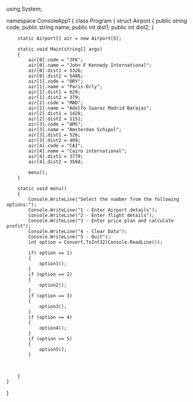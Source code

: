 using System;

namespace ConsoleApp1
{
    class Program
    {
        struct Airport
        {
            public string code;
            public string name;
            public int dist1;
            public int dist2;
        }

        static Airport[] air = new Airport[5];

        static void Main(string[] args)
        {
            air[0].code = "JFK";
            air[0].name = "John F Kennedy International";
            air[0].dist1 = 5326;
            air[0].dist2 = 5486;
            air[1].code = "ORY";
            air[1].name = "Paris-Orly";
            air[1].dist1 = 629;
            air[1].dist2 = 379;
            air[2].code = "MAD";
            air[2].name = "Adolfo Suarez Madrid Barajas";
            air[2].dist1 = 1428;
            air[2].dist2 = 1151;
            air[3].code = "AMS";
            air[3].name = "Amsterdan Schipol";
            air[3].dist1 = 526;
            air[3].dist2 = 489;
            air[4].code = "CAI";
            air[4].name = "Cairo international";
            air[4].dist1 = 3779;
            air[4].dist2 = 3584;

            menu();
        }
       
        static void menu()
        {
            Console.WriteLine("Select the number from the following options:");
            Console.WriteLine("1 - Enter Airport details");
            Console.WriteLine("2 - Enter flight details");
            Console.WriteLine("3 - Enter price plan and calculate profit");
            Console.WriteLine("4 - Clear Data");
            Console.WriteLine("5 - Quit");
            int option = Convert.ToInt32(Console.ReadLine());

            if( option == 1)
            {
                option1();
            }
            if (option == 2)
            {
                option2();
            }
            if (option == 3)
            {
                option3();
            }
            if (option == 4)
            {
                option4();
            }
            if (option == 5)
            {
                option5();
            }



        }
    }
}


